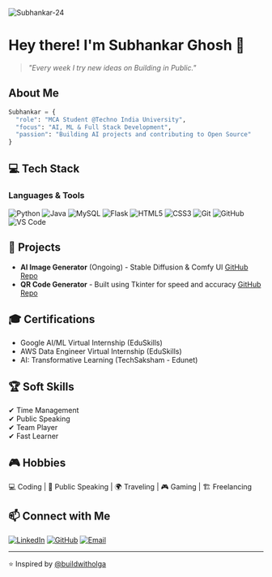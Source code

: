 
<p align="left"> <img src="https://komarev.com/ghpvc/?username=Subhankar-24" alt="Subhankar-24" /> </p>

# Hey there! I'm Subhankar Ghosh 👋

> *"Every week I try new ideas on Building in Public."*

## About Me
```python
Subhankar = {
  "role": "MCA Student @Techno India University",
  "focus": "AI, ML & Full Stack Development",
  "passion": "Building AI projects and contributing to Open Source"
}
```

## 💻 Tech Stack
### Languages & Tools
![Python](https://img.shields.io/badge/python-%233776AB.svg?style=for-the-badge&logo=python&logoColor=white)
![Java](https://img.shields.io/badge/java-%23ED8B00.svg?style=for-the-badge&logo=openjdk&logoColor=white)
![MySQL](https://img.shields.io/badge/mysql-%2300f.svg?style=for-the-badge&logo=mysql&logoColor=white)
![Flask](https://img.shields.io/badge/flask-%23000.svg?style=for-the-badge&logo=flask&logoColor=white)
![HTML5](https://img.shields.io/badge/html5-%23E34F26.svg?style=for-the-badge&logo=html5&logoColor=white)
![CSS3](https://img.shields.io/badge/css3-%231572B6.svg?style=for-the-badge&logo=css3&logoColor=white)
![Git](https://img.shields.io/badge/git-%23F05033.svg?style=for-the-badge&logo=git&logoColor=white)
![GitHub](https://img.shields.io/badge/github-%23121011.svg?style=for-the-badge&logo=github&logoColor=white)
![VS Code](https://img.shields.io/badge/VSCode-%23007ACC.svg?style=for-the-badge&logo=visual-studio-code&logoColor=white)

## 🚀 Projects
- **AI Image Generator** (Ongoing) - Stable Diffusion & Comfy UI
  [GitHub Repo](https://github.com/Subhankar-24/Image-Generation-using-stable-diffusion-Comfy-UI.git)
- **QR Code Generator** - Built using Tkinter for speed and accuracy
  [GitHub Repo](https://github.com/Subhankar-24/Qr-Code-Generator.git)

## 🎓 Certifications
- Google AI/ML Virtual Internship (EduSkills)  
- AWS Data Engineer Virtual Internship (EduSkills)  
- AI: Transformative Learning (TechSaksham - Edunet)

## 🏆 Soft Skills
✔ Time Management  
✔ Public Speaking  
✔ Team Player  
✔ Fast Learner  

## 🎮 Hobbies
💻 Coding | 🎤 Public Speaking | 🌍 Traveling | 🎮 Gaming | 🏗️ Freelancing  

## 📫 Connect with Me
[![LinkedIn](https://img.shields.io/badge/LinkedIn-blue?style=for-the-badge&logo=linkedin)](https://www.linkedin.com/in/subhankar-ghosh-b42638343)
[![GitHub](https://img.shields.io/badge/GitHub-black?style=for-the-badge&logo=github)](https://github.com/Subhankar-24)
[![Email](https://img.shields.io/badge/Email-D14836?style=for-the-badge&logo=gmail&logoColor=white)](mailto:subhankar.gh24@gmail.com)

---
⭐️ Inspired by [@buildwitholga](https://github.com/buildwitholga)
